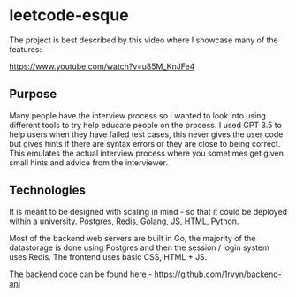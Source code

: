 # leetcode-esque
The project is best described by this video where I showcase many of the features:

https://www.youtube.com/watch?v=u85M_KnJFe4

## Purpose
Many people have the interview process so I wanted to look into using different tools to try help educate people on the process.
I used GPT 3.5 to help users when they have failed test cases, this never gives the user code but gives hints if there are syntax errors or they are close to being correct. 
This emulates the actual interview process where you sometimes get given small hints and advice from the interviewer.

## Technologies
It is meant to be designed with scaling in mind - so that it could be deployed within a university. 
Postgres, Redis, Golang, JS, HTML, Python.

Most of the backend web servers are built in Go, the majority of the datastorage is done using Postgres and then the session / login system uses Redis. The frontend uses basic CSS, HTML + JS.

The backend code can be found here - https://github.com/1rvyn/backend-api
